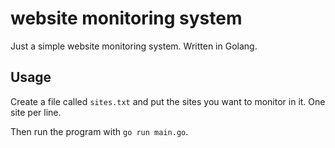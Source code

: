 # website monitoring system

Just a simple website monitoring system. Written in Golang.

## Usage

Create a file called `sites.txt` and put the sites you want to monitor in it. One site per line.

Then run the program with `go run main.go`.
